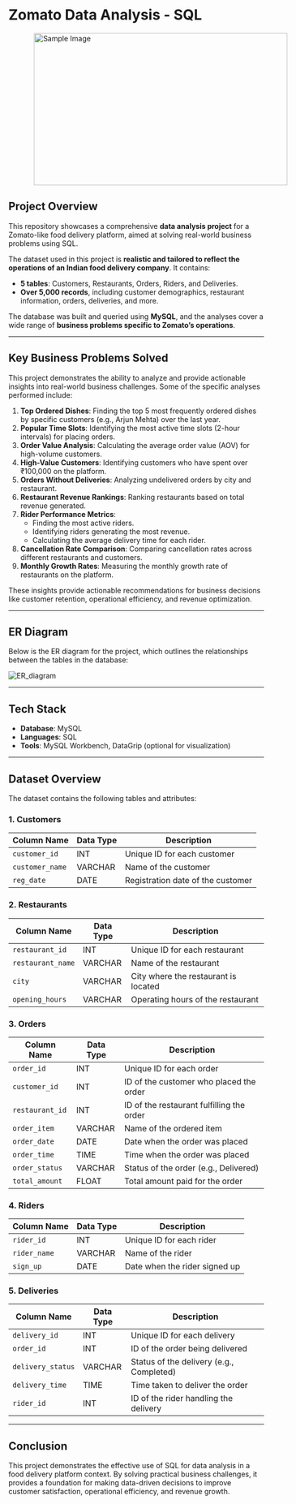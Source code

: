 # Zomato Data Analysis - SQL

<img src="https://github.com/user-attachments/assets/6d3865f1-165f-4cdf-830b-5e075278e3c2" alt="Sample Image" width="500" height="300" style="margin-left: 10%; margin-right: 10%">

## Project Overview

This repository showcases a comprehensive **data analysis project** for a Zomato-like food delivery platform, aimed at solving real-world business problems using SQL. 

The dataset used in this project is **realistic and tailored to reflect the operations of an Indian food delivery company**. It contains:
- **5 tables**: Customers, Restaurants, Orders, Riders, and Deliveries.
- **Over 5,000 records**, including customer demographics, restaurant information, orders, deliveries, and more.

The database was built and queried using **MySQL**, and the analyses cover a wide range of **business problems specific to Zomato’s operations**.

---

## Key Business Problems Solved

This project demonstrates the ability to analyze and provide actionable insights into real-world business challenges. Some of the specific analyses performed include:

1. **Top Ordered Dishes**: Finding the top 5 most frequently ordered dishes by specific customers (e.g., Arjun Mehta) over the last year.
2. **Popular Time Slots**: Identifying the most active time slots (2-hour intervals) for placing orders.
3. **Order Value Analysis**: Calculating the average order value (AOV) for high-volume customers.
4. **High-Value Customers**: Identifying customers who have spent over ₹100,000 on the platform.
5. **Orders Without Deliveries**: Analyzing undelivered orders by city and restaurant.
6. **Restaurant Revenue Rankings**: Ranking restaurants based on total revenue generated.
7. **Rider Performance Metrics**:
   - Finding the most active riders.
   - Identifying riders generating the most revenue.
   - Calculating the average delivery time for each rider.
8. **Cancellation Rate Comparison**: Comparing cancellation rates across different restaurants and customers.
9. **Monthly Growth Rates**: Measuring the monthly growth rate of restaurants on the platform.

These insights provide actionable recommendations for business decisions like customer retention, operational efficiency, and revenue optimization.

---

## ER Diagram

Below is the ER diagram for the project, which outlines the relationships between the tables in the database:

![ER_diagram](https://github.com/user-attachments/assets/25012be6-a913-48f0-93fc-b9c614ea28f6)

---

## Tech Stack

- **Database**: MySQL
- **Languages**: SQL
- **Tools**: MySQL Workbench, DataGrip (optional for visualization)

---

## Dataset Overview

The dataset contains the following tables and attributes:

### 1. **Customers**
| Column Name   | Data Type | Description                     |
|---------------|-----------|---------------------------------|
| `customer_id` | INT       | Unique ID for each customer    |
| `customer_name` | VARCHAR  | Name of the customer           |
| `reg_date`    | DATE      | Registration date of the customer |

### 2. **Restaurants**
| Column Name       | Data Type | Description                         |
|-------------------|-----------|-------------------------------------|
| `restaurant_id`   | INT       | Unique ID for each restaurant       |
| `restaurant_name` | VARCHAR   | Name of the restaurant              |
| `city`            | VARCHAR   | City where the restaurant is located|
| `opening_hours`   | VARCHAR   | Operating hours of the restaurant   |

### 3. **Orders**
| Column Name       | Data Type | Description                             |
|-------------------|-----------|-----------------------------------------|
| `order_id`        | INT       | Unique ID for each order                |
| `customer_id`     | INT       | ID of the customer who placed the order |
| `restaurant_id`   | INT       | ID of the restaurant fulfilling the order|
| `order_item`      | VARCHAR   | Name of the ordered item                |
| `order_date`      | DATE      | Date when the order was placed          |
| `order_time`      | TIME      | Time when the order was placed          |
| `order_status`    | VARCHAR   | Status of the order (e.g., Delivered)   |
| `total_amount`    | FLOAT     | Total amount paid for the order         |

### 4. **Riders**
| Column Name   | Data Type | Description                  |
|---------------|-----------|------------------------------|
| `rider_id`    | INT       | Unique ID for each rider     |
| `rider_name`  | VARCHAR   | Name of the rider            |
| `sign_up`     | DATE      | Date when the rider signed up|

### 5. **Deliveries**
| Column Name      | Data Type | Description                               |
|------------------|-----------|-------------------------------------------|
| `delivery_id`    | INT       | Unique ID for each delivery               |
| `order_id`       | INT       | ID of the order being delivered           |
| `delivery_status`| VARCHAR   | Status of the delivery (e.g., Completed)  |
| `delivery_time`  | TIME      | Time taken to deliver the order           |
| `rider_id`       | INT       | ID of the rider handling the delivery     |

---

## Conclusion

This project demonstrates the effective use of SQL for data analysis in a food delivery platform context. 
By solving practical business challenges, it provides a foundation for making data-driven decisions to improve customer satisfaction, 
operational efficiency, and revenue growth.
